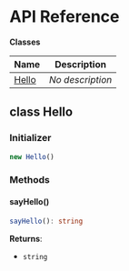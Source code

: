 # API Reference

**Classes**

Name|Description
----|-----------
[Hello](#p6common-hello)|*No description*



## class Hello  <a id="p6common-hello"></a>




### Initializer




```ts
new Hello()
```



### Methods


#### sayHello() <a id="p6common-hello-sayhello"></a>



```ts
sayHello(): string
```


__Returns__:
* <code>string</code>



